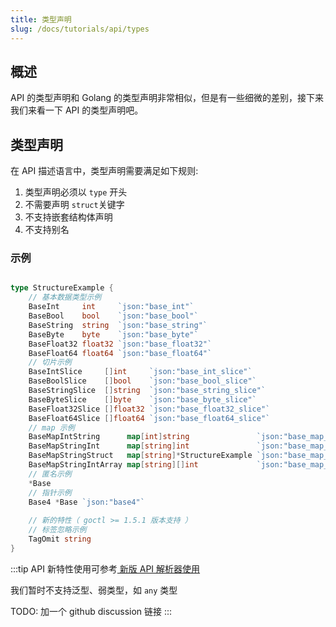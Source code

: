 ```yaml
---
title: 类型声明
slug: /docs/tutorials/api/types
---
```


## 概述

API 的类型声明和 Golang 的类型声明非常相似，但是有一些细微的差别，接下来我们来看一下 API 的类型声明吧。

## 类型声明

在 API 描述语言中，类型声明需要满足如下规则:

1. 类型声明必须以 `type` 开头
1. 不需要声明 `struct`关键字
1. 不支持嵌套结构体声明
1. 不支持别名

### 示例

```go

type StructureExample {
    // 基本数据类型示例
    BaseInt     int     `json:"base_int"`
    BaseBool    bool    `json:"base_bool"`
    BaseString  string  `json:"base_string"`
    BaseByte    byte    `json:"base_byte"`
    BaseFloat32 float32 `json:"base_float32"`
    BaseFloat64 float64 `json:"base_float64"`
    // 切片示例
    BaseIntSlice     []int     `json:"base_int_slice"`
    BaseBoolSlice    []bool    `json:"base_bool_slice"`
    BaseStringSlice  []string  `json:"base_string_slice"`
    BaseByteSlice    []byte    `json:"base_byte_slice"`
    BaseFloat32Slice []float32 `json:"base_float32_slice"`
    BaseFloat64Slice []float64 `json:"base_float64_slice"`
    // map 示例
    BaseMapIntString      map[int]string               `json:"base_map_int_string"`
    BaseMapStringInt      map[string]int               `json:"base_map_string_int"`
    BaseMapStringStruct   map[string]*StructureExample `json:"base_map_string_struct"`
    BaseMapStringIntArray map[string][]int             `json:"base_map_string_int_array"`
    // 匿名示例
    *Base
    // 指针示例
    Base4 *Base `json:"base4"`
    
    // 新的特性（ goctl >= 1.5.1 版本支持 ）
    // 标签忽略示例
    TagOmit string
}
```

:::tip
API 新特性使用可参考<a href="/docs/tutorials/api/faq#1-%E6%80%8E%E4%B9%88%E4%BD%93%E9%AA%8C%E6%96%B0%E7%9A%84-api-%E7%89%B9%E6%80%A7" target="_blank"> 新版 API 解析器使用</a>

我们暂时不支持泛型、弱类型，如 `any` 类型

TODO: 加一个 github discussion 链接
:::